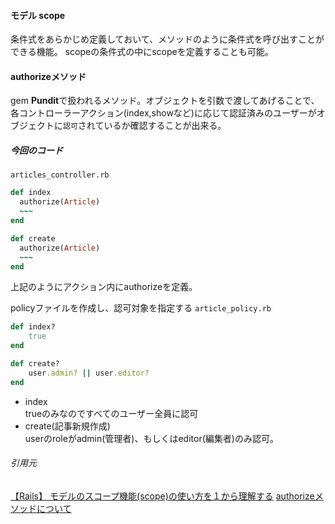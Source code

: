 #### モデル **scope**
条件式をあらかじめ定義しておいて、メソッドのように条件式を呼び出すことができる機能。
scopeの条件式の中にscopeを定義することも可能。
#### **authorize**メソッド
gem **Pundit**で扱われるメソッド。オブジェクトを引数で渡してあげることで、各コントローラーアクション(index,showなど)に応じて認証済みのユーザーがオブジェクトに`認可`されているか確認することが出来る。
##### 今回のコード
`articles_controller.rb`
```ruby:articles_controller.rb
def index
  authorize(Article)
  ~~~
end

def create
  authorize(Article)
  ~~~
end
```
上記のようにアクション内にauthorizeを定義。

policyファイルを作成し、認可対象を指定する
`article_policy.rb`
```ruby:article_policy.rb
def index?
    true
end

def create?
    user.admin? || user.editor?
end
```
- index<br>
trueのみなのですべてのユーザー全員に認可
- create(記事新規作成)<br>
userのroleがadmin(管理者)、もしくはeditor(編集者)のみ認可。

###### 引用元
[【Rails】 モデルのスコープ機能(scope)の使い方を１から理解する](https://pikawaka.com/rails/scope)
[authorizeメソッドについて](https://qiita.com/Ninomin/items/4ee79b1c51e640a48695)
